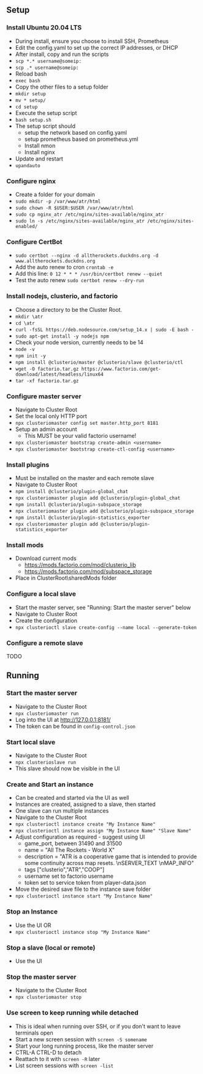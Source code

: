 ## Setup

### Install Ubuntu 20.04 LTS
  - During install, ensure you choose to install SSH, Prometheus
  - Edit the config.yaml to set up the correct IP addresses, or DHCP
  - After install, copy and run the scripts
  - `scp *.* username@someip:`
  - `scp .* username@someip:`
  - Reload bash
  - `exec bash`
  - Copy the other files to a setup folder
  - `mkdir setup`
  - `mv * setup/`
  - `cd setup`
  - Execute the setup script
  - `bash setup.sh`
  - The setup script should
    - setup the network based on config.yaml
	- setup prometheus based on prometheus.yml
    - Install nmon
    - Install nginx
  - Update and restart
  - `upandauto`

### Configure nginx
  - Create a folder for your domain
  - `sudo mkdir -p /var/www/atr/html`
  - `sudo chown -R $USER:$USER /var/www/atr/html`
  - `sudo cp nginx_atr /etc/nginx/sites-available/nginx_atr`
  - `sudo ln -s /etc/nginx/sites-available/nginx_atr /etc/nginx/sites-enabled/`

### Configure CertBot
  - `sudo certbot --nginx -d alltherockets.duckdns.org -d www.alltherockets.duckdns.org`
  - Add the auto renew to cron `crontab -e`
  - Add this line: `0 12 * * * /usr/bin/certbot renew --quiet`
  - Test the auto renew `sudo certbot renew --dry-run`

### Install nodejs, clusterio, and factorio
  - Choose a directory to be the Cluster Root.
  - `mkdir \atr`
  - `cd \atr`
  - `curl -fsSL https://deb.nodesource.com/setup_14.x | sudo -E bash -`
  - `sudo apt-get install -y nodejs npm`
  - Check your node version, currently needs to be 14
  - `node -v`
  - `npm init -y`
  - `npm install @clusterio/master @clusterio/slave @clusterio/ctl`
  - `wget -O factorio.tar.gz https://www.factorio.com/get-download/latest/headless/linux64`
  - `tar -xf factorio.tar.gz`

### Configure master server
  - Navigate to Cluster Root
  - Set the local only HTTP port
  - `npx clusteriomaster config set master.http_port 8181`
  - Setup an admin account
    - This MUST be your valid factorio username!
  - `npx clusteriomaster bootstrap create-admin <username>`
  - `npx clusteriomaster bootstrap create-ctl-config <username>`

### Install plugins
  - Must be installed on the master and each remote slave
  - Navigate to Cluster Root
  - `npm install @clusterio/plugin-global_chat`
  - `npx clusteriomaster plugin add @clusterio/plugin-global_chat`
  - `npm install @clusterio/plugin-subspace_storage`
  - `npx clusteriomaster plugin add @clusterio/plugin-subspace_storage`
  - `npm install @clusterio/plugin-statistics_exporter`
  - `npx clusteriomaster plugin add @clusterio/plugin-statistics_exporter`

### Install mods
  - Download current mods
    - https://mods.factorio.com/mod/clusterio_lib
	- https://mods.factorio.com/mod/subspace_storage
  - Place in ClusterRoot\sharedMods folder

### Configure a local slave
  - Start the master server, see "Running: Start the master server" below
  - Navigate to Cluster Root
  - Create the configuration
  - `npx clusterioctl slave create-config --name local --generate-token`

### Configure a remote slave
TODO

## Running

### Start the master server
  - Navigate to the Cluster Root
  - `npx clusteriomaster run`
  - Log into the UI at http://127.0.0.1:8181/
  - The token can be found in `config-control.json`

### Start local slave
  - Navigate to the Cluster Root
  - `npx clusterioslave run`
  - This slave should now be visible in the UI

### Create and Start an instance
  - Can be created and started via the UI as well
  - Instances are created, assigned to a slave, then started
  - One slave can run multiple instances
  - Navigate to the Cluster Root
  - `npx clusterioctl instance create "My Instance Name"`
  - `npx clusterioctl instance assign "My Instance Name" "Slave Name"`
  - Adjust configuration as required - suggest using UI
    - game_port, between 31490 and 31500
	- name = "All The Rockets - World X"
	- description = "ATR is a cooperative game that is intended to provide some continuity across map resets. \nSERVER_TEXT \nMAP_INFO"
	- tags ["clusterio","ATR","COOP"]
	- username set to factorio username
	- token set to service token from player-data.json
  - Move the desired save file to the instance save folder
  - `npx clusterioctl instance start "My Instance Name"`

### Stop an Instance
  - Use the UI OR
  - `npx clusterioctl instance stop "My Instance Name"`

### Stop a slave (local or remote)
  - Use the UI

### Stop the master server
  - Navigate to the Cluster Root
  - `npx clusteriomaster stop`

### Use screen to keep running while detached
  - This is ideal when running over SSH, or if you don't want to leave terminals open
  - Start a new screen session with `screen -S somename`
  - Start your long running process, like the master server
  - CTRL-A CTRL-D to detach
  - Reattach to it with `screen -R` later
  - List screen sessions with `screen -list`
